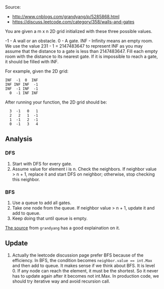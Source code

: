 Source: 

* http://www.cnblogs.com/grandyang/p/5285868.html
* https://discuss.leetcode.com/category/358/walls-and-gates


You are given a m x n 2D grid initialized with these three possible values.

-1 - A wall or an obstacle.
0 - A gate.
INF - Infinity means an empty room. We use the value 231 - 1 = 2147483647 to represent INF as you may assume that the distance to a gate is less than 2147483647.
Fill each empty room with the distance to its nearest gate. If it is impossible to reach a gate, it should be filled with INF.

For example, given the 2D grid:
```
INF  -1  0  INF
INF INF INF  -1
INF  -1 INF  -1
  0  -1 INF INF
```
After running your function, the 2D grid should be:
```
  3  -1   0   1
  2   2   1  -1
  1  -1   2  -1
  0  -1   3   4
```

## Analysis

### DFS
1. Start with DFS for every gate.
2. Assume value for element i is n. Check the neighbors. If neighbor value > n + 1, replace it and start DFS on neighbor; otherwise, stop checking this neighbor. 

### BFS
1. Use a queue to add all gates.
2. Take one node from the queue. If neighbor value > n + 1, update it and add to queue.
3. Keep doing that until queue is empty.

[The source](http://www.cnblogs.com/grandyang/p/5285868.html) from `grandyang` has a good explaination on it.

## Update
1. Actually the leetcode discussion page prefer BFS because of the efficiency. In BFS, the condition becomes `neighbor.value == int.Max` and then add to queue. It makes sense if we think about BFS. It is level 0. If any node can reach the element, it must be the shortest. So it never has to update again after it becomes not int.Max. In production code, we should try iterative way and avoid recursion call.
